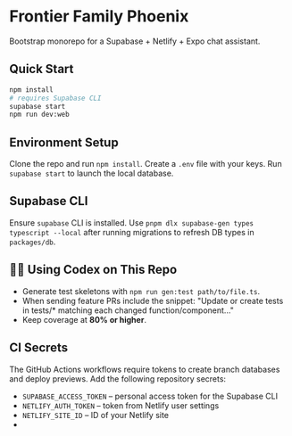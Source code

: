 # Frontier Family Phoenix

Bootstrap monorepo for a Supabase + Netlify + Expo chat assistant.

## Quick Start

```bash
npm install
# requires Supabase CLI
supabase start
npm run dev:web
```

## Environment Setup

Clone the repo and run `npm install`. Create a `.env` file with your keys. Run `supabase start` to launch the local database.

## Supabase CLI

Ensure `supabase` CLI is installed. Use `pnpm dlx supabase-gen types typescript --local` after running migrations to refresh DB types in `packages/db`.

## 🧑‍💻 Using Codex on This Repo

- Generate test skeletons with `npm run gen:test path/to/file.ts`.
- When sending feature PRs include the snippet:
  "Update or create tests in tests/* matching each changed function/component…"
- Keep coverage at **80% or higher**.

## CI Secrets

The GitHub Actions workflows require tokens to create branch databases and deploy previews.
Add the following repository secrets:

- `SUPABASE_ACCESS_TOKEN` – personal access token for the Supabase CLI
- `NETLIFY_AUTH_TOKEN` – token from Netlify user settings
- `NETLIFY_SITE_ID` – ID of your Netlify site
-
